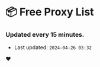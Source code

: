 # :package: Free Proxy List
### Updated every 15 minutes.

- Last updated: `2024-04-26 03:32`

:heart:
